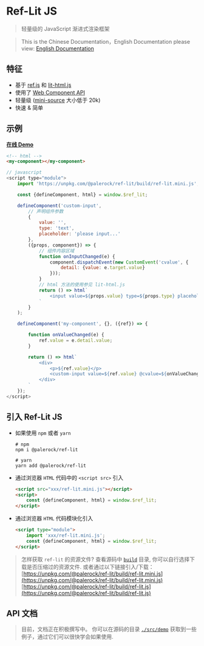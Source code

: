 # Ref-Lit JS
> 轻量级的 JavaScript 渐进式渲染框架

> This is the Chinese Documentation，English Documentation please view: [English Documentation](./readme.md)

## 特征
- 基于 [ref.js](https://github.com/canguser/ref) 和 [lit-html.js](https://github.com/Polymer/lit-html)
- 使用了 [Web Component API](https://developer.mozilla.org/en-US/docs/Web/Web_Components)
- 轻量级 ([mini-source](https://unpkg.com/@palerock/ref-lit/build/ref-lit.mini.js) 大小低于 20k)
- 快速 & 简单

## 示例
**[在线 Demo](https://jsfiddle.net/cangshi/sku8rtm2/1/)**
```html
<!-- html -->
<my-component></my-component>
```
```javascript
// javascript
<script type="module">
    import 'https://unpkg.com/@palerock/ref-lit/build/ref-lit.mini.js';

    const {defineComponent, html} = window.$ref_lit;

    defineComponent('custom-input',
        // 声明组件参数
        {
            value: '',
            type: 'text',
            placeholder: 'please input...'
        },
        ({props, component}) => {
            // 组件内容区域
            function onInputChanged(e) {
                component.dispatchEvent(new CustomEvent('cvalue', {
                    detail: {value: e.target.value}
                }));
            }
            // html 方法的使用参见 lit-html.js
            return () => html`
                <input value=${props.value} type=${props.type} placeholder=${props.placeholder} @keyup=${onInputChanged} >
            `
        }
    );

    defineComponent('my-component', {}, ({ref}) => {

        function onValueChanged(e) {
            ref.value = e.detail.value;
        }

        return () => html`
            <div>
                <p>${ref.value}</p>
                <custom-input value=${ref.value} @cvalue=${onValueChanged}></custom-input>
            </div>
        `
    });
</script>
```

## 引入 Ref-Lit JS
- 如果使用 `npm` 或者 `yarn`
    ```shell script
    # npm
    npm i @palerock/ref-lit
    ```
    ```shell script
    # yarn
    yarn add @palerock/ref-lit
    ```
- 通过浏览器 `HTML` 代码中的 `<script src>` 引入
    ```html
    <script src="xxx/ref-lit.mini.js"></script>
    <script>
        const {defineComponent, html} = window.$ref_lit;
    </script>
    ```
- 通过浏览器 `HTML` 代码模块化引入
    ```html
    <script type="module">
        import 'xxx/ref-lit.mini.js';
        const {defineComponent, html} = window.$ref_lit;
    </script>
    ```

> 怎样获取 `ref-lit` 的资源文件?
查看源码中 [`build`](https://github.com/canguser/ref-lit/tree/master/build) 目录, 你可以自行选择下载是否压缩过的资源文件.
或者通过以下链接引入/下载：
[https://unpkg.com/@palerock/ref-lit/build/ref-lit.mini.js](https://unpkg.com/@palerock/ref-lit/build/ref-lit.mini.js)
[https://unpkg.com/@palerock/ref-lit/build/ref-lit.js](https://unpkg.com/@palerock/ref-lit/build/ref-lit.js)

## API 文档
> 目前，文档正在积极撰写中。
你可以在源码的目录 [`./src/demo`](https://github.com/canguser/ref-lit/tree/master/src/demo) 获取到一些例子，通过它们可以很快学会如果使用.
